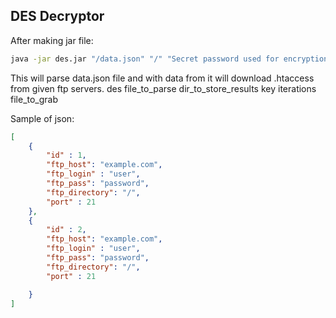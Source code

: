 DES Decryptor
-------------

After making jar file:
```sh
java -jar des.jar "/data.json" "/" "Secret password used for encryption ;)" 19 ".htaccess"
```

This will parse data.json file and with data from it will download .htaccess from given ftp servers.
des file_to_parse dir_to_store_results key iterations file_to_grab

Sample of json:
```json
[
    {
        "id" : 1,
        "ftp_host": "example.com",
        "ftp_login" : "user",
        "ftp_pass": "password",
        "ftp_directory": "/",
        "port" : 21
    },
    {
        "id" : 2,
        "ftp_host": "example.com",
        "ftp_login" : "user",
        "ftp_pass": "password",
        "ftp_directory": "/",
        "port" : 21

    }
]
```